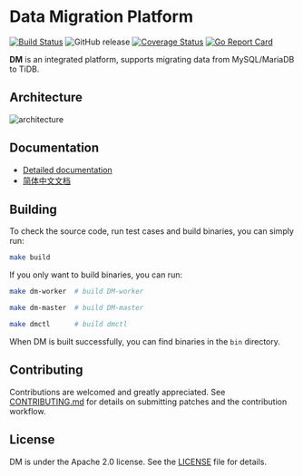 # Data Migration Platform

[![Build Status](https://internal.pingcap.net/idc-jenkins/job/build_dm_master/badge/icon)](https://internal.pingcap.net/idc-jenkins/job/build_dm_master/)
![GitHub release](https://img.shields.io/github/tag-pre/pingcap/dm.svg)
[![Coverage Status](https://coveralls.io/repos/github/pingcap/dm/badge.svg)](https://coveralls.io/github/pingcap/dm)
[![Go Report Card](https://goreportcard.com/badge/github.com/pingcap/dm)](https://goreportcard.com/report/github.com/pingcap/dm)

**DM** is an integrated platform, supports migrating data from MySQL/MariaDB to TiDB.

## Architecture

![architecture](https://pingcap.com/images/docs/dm-architecture.png)

## Documentation

* [Detailed documentation](https://pingcap.com/docs/tools/data-migration-overview/)
* [简体中文文档](https://github.com/pingcap/tidb-tools/blob/docs/docs/dm/zh_CN/README.md)

## Building

To check the source code, run test cases and build binaries, you can simply run:

```bash
make build
```

If you only want to build binaries, you can run:
```bash
make dm-worker  # build DM-worker

make dm-master  # build DM-master

make dmctl      # build dmctl
``` 

When DM is built successfully, you can find binaries in the `bin` directory.

## Contributing
Contributions are welcomed and greatly appreciated. See [CONTRIBUTING.md](./CONTRIBUTING.md)
for details on submitting patches and the contribution workflow.

## License
DM is under the Apache 2.0 license. See the [LICENSE](./LICENSE) file for details.
